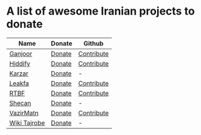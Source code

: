 # A list of awesome Iranian projects to donate
| Name                                                  | Donate                                                            | Github                                                 |
| ----------------------------------------------------- | ----------------------------------------------------------------- | ------------------------------------------------------ |
| [Ganjoor](https://ganjoor.net)                        | [Donate](https://ganjoor.net/donate)                              | [Contribute](https://github.com/ganjoor)               |
| [Hiddify](https://hiddify.com)                        | [Donate](https://github.com/hiddify/hiddify-manager/wiki/Support) | [Contribute](https://github.com/hiddify)               | 
| [Karzar](https://www.karzar.net)                      | [Donate](https://www.karzar.net/support)                          | -                                                      |
| [Leakfa](https://leakfa.com)                          | [Donate](https://leakfa.com/donate)                               | [Contribute](https://github.com/Leakfarsi/Leakfa.com)  |
| [RTBF](https://rtbf.ir)                               | [Donate](https://rtbf.ir/donate)                                  | [Contribute](https://github.com/rtbf-ir)               |
| [Shecan](https://shecan.ir)                           | [Donate](https://my.shecan.ir/order?order=14)                     | -                                                      |
| [VazirMatn](https://rastikerdar.github.io/vazirmatn/) | [Donate](https://rastikerdar.github.io/vazirmatn/)                | [Contribute](https://github.com/rastikerdar/vazirmatn) |
| [Wiki Tajrobe](https://tajrobe.wiki)                  | [Donate](https://tajrobe.wiki/page/donate)                        | -                                                      |
